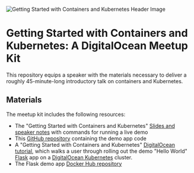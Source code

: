![Getting Started with Containers and Kubernetes Header Image](https://github.com/do-community/k8s-intro-meetup-kit/blob/master/header.png?raw=true)


# Getting Started with Containers and Kubernetes: A DigitalOcean Meetup Kit

This repository equips a speaker with the materials necessary to deliver a roughly 45-minute-long introductory talk on containers and Kubernetes.

## Materials

The meetup kit includes the following resources:

- The "Getting Started with Containers and Kubernetes" [Slides and speaker notes](https://docs.google.com/presentation/d/1-T5uWKp3vT6g7bN8BhYJxI4hOjcnVtVHIoezh3rFtaY/edit?usp=sharing) with commands for running a live demo
- This [GitHub repository](https://github.com/do-community/k8s-intro-meetup-kit) containing the demo app code
- A "Getting Started with Containers and Kubernetes" [DigitalOcean tutorial](https://www.digitalocean.com/community/meetup_kits/getting-started-with-containers-and-kubernetes-a-digitalocean-meetup-kit), which walks a user through rolling out the demo "Hello World" [Flask](https://www.palletsprojects.com/p/flask/) app on a [DigitalOcean Kubernetes](https://www.digitalocean.com/products/kubernetes/) cluster.
- The Flask demo app [Docker Hub repository](https://hub.docker.com/repository/docker/digitalocean/flask-helloworld)
